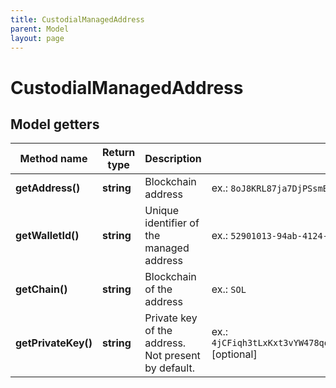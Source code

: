 ```yaml
---
title: CustodialManagedAddress
parent: Model
layout: page
---
```


# CustodialManagedAddress

## Model getters

Method name | Return type | Description | Notes
------------ | ------------- | ------------- | -------------
**getAddress()** | **string** | Blockchain address | ex.: `8oJ8KRL87ja7DjPSsmBG1KtfrpsfLGDMJDGzev68DGqx`
**getWalletId()** | **string** | Unique identifier of the managed address | ex.: `52901013-94ab-4124-8645-acba4ee90bb8`
**getChain()** | **string** | Blockchain of the address | ex.: `SOL`
**getPrivateKey()** | **string** | Private key of the address. Not present by default. | ex.: `4jCFiqh3tLxKxt3vYW478qodivkCkSzqtpG4wqEaYkgdVC1o79a1VJTc5UiCmCmZBwoJmjaenfYH1ML7ra8vbNpA` [optional]


